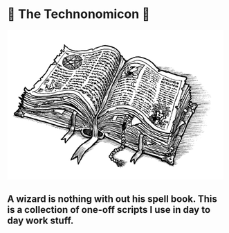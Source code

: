 # 📖 The Technonomicon 💾

![Spellbook](spellbook.png)

## A wizard is nothing with out his spell book. This is a collection of one-off scripts I use in day to day work stuff.
